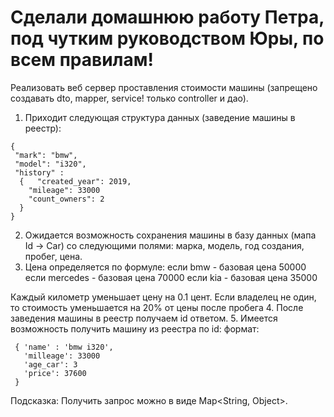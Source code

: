 # Cделали домашнюю работу Петра, под чутким руководством Юры, по всем правилам!

Реализовать веб сервер проставления стоимости машины
(запрещено создавать dto, mapper, service! только controller и дао).
1. Приходит следующая структура данных (заведение машины в реестр):
```
{
 "mark": "bmw",
 "model": "i320",
 "history" :
  {   "created_year": 2019,
    "mileage": 33000
    "count_owners": 2
  }
}
```
2. Ожидается возможность сохранения машины в базу данных (мапа Id -> Car)
со следующими полями: марка, модель, год создания, пробег, цена.
3. Цена определяется по формуле:
если bmw - базовая цена 50000
если mercedes - базовая цена 70000
если kia - базовая цена 35000

Каждый километр уменьшает цену на 0.1 цент.
Если владелец не один, то стоимость уменьшается на 20% от цены после пробега
4. После заведения машины в реестр получаем id ответом.
5. Имеется возможность получить машину из реестра по id:
формат:
```
 { 'name' : 'bmw i320',
   'milleage': 33000
   'age_car': 3
   'price': 37600
 }
 ```

Подсказка: Получить запрос можно в виде Map<String, Object>.
